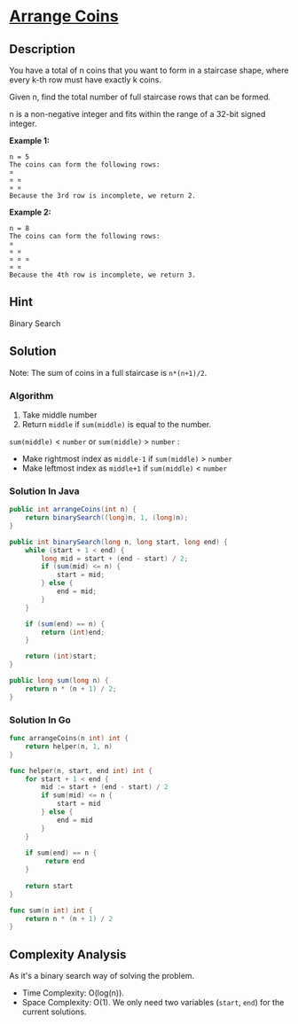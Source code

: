 # [Arrange Coins](https://leetcode.com/problems/arranging-coins/)

## Description

You have a total of n coins that you want to form in a staircase shape, where every k-th row must have exactly k coins. 

Given n, find the total number of full staircase rows that can be formed. 

n is a non-negative integer and fits within the range of a 32-bit signed integer. 

**Example 1:**

```
n = 5
The coins can form the following rows:
¤
¤ ¤
¤ ¤
Because the 3rd row is incomplete, we return 2.
```

**Example 2:**

```
n = 8
The coins can form the following rows:
¤
¤ ¤
¤ ¤ ¤
¤ ¤
Because the 4th row is incomplete, we return 3.
```

## Hint

Binary Search

## Solution 

Note: The sum of coins in a full staircase is `n*(n+1)/2`.

### Algorithm

1. Take middle number
2. Return `middle` if `sum(middle)` is equal to the number. 

`sum(middle)` < `number` or `sum(middle)` > `number` :
* Make rightmost index as `middle-1` if `sum(middle)` > `number`
* Make leftmost index as `middle+1` if `sum(middle)` < `number`

### Solution In Java

```java
public int arrangeCoins(int n) {
    return binarySearch((long)n, 1, (long)n);
}

public int binarySearch(long n, long start, long end) {
    while (start + 1 < end) {
        long mid = start + (end - start) / 2;
        if (sum(mid) <= n) {
            start = mid;
        } else {
            end = mid;
        }
    }

    if (sum(end) == n) {
        return (int)end;
    }

    return (int)start;
}

public long sum(long n) {
    return n * (n + 1) / 2;
}
```

### Solution In Go

```go
func arrangeCoins(n int) int {
    return helper(n, 1, n)
}

func helper(n, start, end int) int {
    for start + 1 < end {
        mid := start + (end - start) / 2
        if sum(mid) <= n {
            start = mid
        } else {
            end = mid
        }
    }
    
    if sum(end) == n {
         return end
    }
    
    return start
}

func sum(n int) int {
    return n * (n + 1) / 2
}
```

## Complexity Analysis

As it's a binary search way of solving the problem.
* Time Complexity: O(log(n)). 
* Space Complexity: O(1). We only need two variables (`start`, `end`) for the current solutions. 
